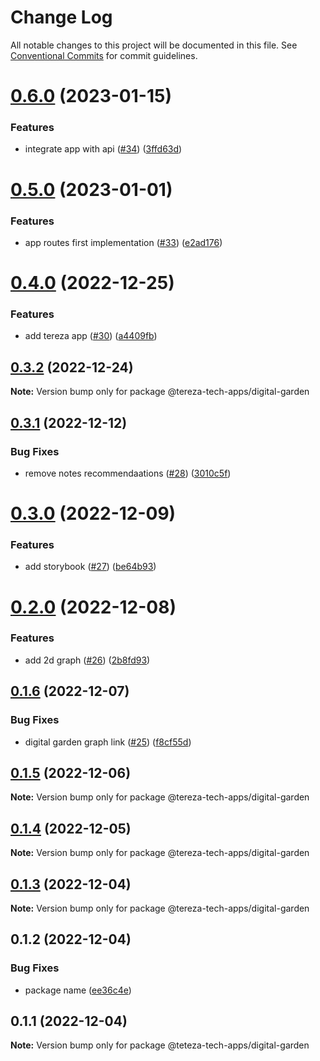# Change Log

All notable changes to this project will be documented in this file.
See [Conventional Commits](https://conventionalcommits.org) for commit guidelines.

# [0.6.0](https://github.com/terezatech/tereza-tech/compare/@tereza-tech-apps/digital-garden@0.5.0...@tereza-tech-apps/digital-garden@0.6.0) (2023-01-15)

### Features

- integrate app with api ([#34](https://github.com/terezatech/tereza-tech/issues/34)) ([3ffd63d](https://github.com/terezatech/tereza-tech/commit/3ffd63d1c530e584702860085df58d9632c67381))

# [0.5.0](https://github.com/terezatech/tereza-tech/compare/@tereza-tech-apps/digital-garden@0.4.0...@tereza-tech-apps/digital-garden@0.5.0) (2023-01-01)

### Features

- app routes first implementation ([#33](https://github.com/terezatech/tereza-tech/issues/33)) ([e2ad176](https://github.com/terezatech/tereza-tech/commit/e2ad1768d96cf9859a552d3b1c9f62300c4373b2))

# [0.4.0](https://github.com/terezatech/tereza-tech/compare/@tereza-tech-apps/digital-garden@0.3.2...@tereza-tech-apps/digital-garden@0.4.0) (2022-12-25)

### Features

- add tereza app ([#30](https://github.com/terezatech/tereza-tech/issues/30)) ([a4409fb](https://github.com/terezatech/tereza-tech/commit/a4409fbc730459f8a88a59b8af26456c59c4bd71))

## [0.3.2](https://github.com/terezatech/tereza-tech/compare/@tereza-tech-apps/digital-garden@0.3.1...@tereza-tech-apps/digital-garden@0.3.2) (2022-12-24)

**Note:** Version bump only for package @tereza-tech-apps/digital-garden

## [0.3.1](https://github.com/terezatech/tereza-tech/compare/@tereza-tech-apps/digital-garden@0.3.0...@tereza-tech-apps/digital-garden@0.3.1) (2022-12-12)

### Bug Fixes

- remove notes recommendaations ([#28](https://github.com/terezatech/tereza-tech/issues/28)) ([3010c5f](https://github.com/terezatech/tereza-tech/commit/3010c5f7bd8ecd9da9e0e5cb79e16e5187771546))

# [0.3.0](https://github.com/terezatech/tereza-tech/compare/@tereza-tech-apps/digital-garden@0.2.0...@tereza-tech-apps/digital-garden@0.3.0) (2022-12-09)

### Features

- add storybook ([#27](https://github.com/terezatech/tereza-tech/issues/27)) ([be64b93](https://github.com/terezatech/tereza-tech/commit/be64b93000f7a71666dc240e78a0df09c0760282))

# [0.2.0](https://github.com/terezatech/tereza-tech/compare/@tereza-tech-apps/digital-garden@0.1.6...@tereza-tech-apps/digital-garden@0.2.0) (2022-12-08)

### Features

- add 2d graph ([#26](https://github.com/terezatech/tereza-tech/issues/26)) ([2b8fd93](https://github.com/terezatech/tereza-tech/commit/2b8fd93399076ccb7d1c784ff0eea963268b293f))

## [0.1.6](https://github.com/terezatech/tereza-tech/compare/@tereza-tech-apps/digital-garden@0.1.5...@tereza-tech-apps/digital-garden@0.1.6) (2022-12-07)

### Bug Fixes

- digital garden graph link ([#25](https://github.com/terezatech/tereza-tech/issues/25)) ([f8cf55d](https://github.com/terezatech/tereza-tech/commit/f8cf55db241543e54c0c464196da486668465452))

## [0.1.5](https://github.com/terezatech/tereza-tech/compare/@tereza-tech-apps/digital-garden@0.1.4...@tereza-tech-apps/digital-garden@0.1.5) (2022-12-06)

**Note:** Version bump only for package @tereza-tech-apps/digital-garden

## [0.1.4](https://github.com/terezatech/tereza-tech/compare/@tereza-tech-apps/digital-garden@0.1.3...@tereza-tech-apps/digital-garden@0.1.4) (2022-12-05)

**Note:** Version bump only for package @tereza-tech-apps/digital-garden

## [0.1.3](https://github.com/terezatech/tereza-tech/compare/@tereza-tech-apps/digital-garden@0.1.2...@tereza-tech-apps/digital-garden@0.1.3) (2022-12-04)

**Note:** Version bump only for package @tereza-tech-apps/digital-garden

## 0.1.2 (2022-12-04)

### Bug Fixes

- package name ([ee36c4e](https://github.com/terezatech/tereza-tech/commit/ee36c4e06cf46c4717a2a44e698873e9696ec8da))

## 0.1.1 (2022-12-04)

**Note:** Version bump only for package @teteza-tech-apps/digital-garden
